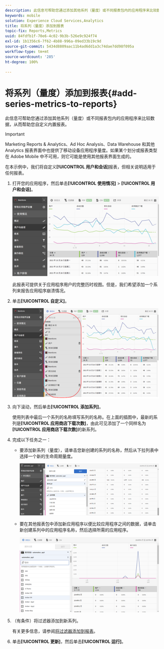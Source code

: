 ```yaml
---
description: 此信息可帮助您通过添加其他系列（量度）或不同报表包内的应用程序来比较数据，从而帮助您自定义内置报表。
keywords: mobile
solution: Experience Cloud Services,Analytics
title: 将系列（量度）添加到报表
topic-fix: Reports,Metrics
uuid: 84fdfb1f-70e6-4c02-9b3b-526e9c924f74
exl-id: 1b1356c6-7f62-4b88-996a-09ed33b19c9d
source-git-commit: 5434d8809aac11b4ad6dd1a3c74dae7dd98f095a
workflow-type: tm+mt
source-wordcount: '285'
ht-degree: 100%

---
```


# 将系列（量度）添加到报表{#add-series-metrics-to-reports}

此信息可帮助您通过添加其他系列（量度）或不同报表包内的应用程序来比较数据，从而帮助您自定义内置报表。

>[!IMPORTANT]
>
>Marketing Reports &amp; Analytics、Ad Hoc Analysis、Data Warehouse 和其他 Analytics 报表界面中也提供了移动设备应用程序量度。如果某个划分或报表类型在 Adobe Mobile 中不可用，则它可能是使用其他报表界面生成的。

在本示例中，我们将自定义&#x200B;**[!UICONTROL 用户和会话]**&#x200B;报表，但相关说明适用于任何报表。

1. 打开您的应用程序，然后单击&#x200B;**[!UICONTROL 使用情况]** > **[!UICONTROL 用户和会话]**。

   ![步骤结果](assets/customize1.png)

   此报表可提供关于应用程序用户的完整历时视图。但是，我们希望添加一个系列来报告应用程序崩溃情况。

1. 单击&#x200B;**[!UICONTROL 自定义]**。

   ![步骤结果](assets/customize2.png)

1. 向下滚动，然后单击&#x200B;**[!UICONTROL 添加系列]**。

   使用列表中最后一个系列的名称填写系列的名称。在上面的插图中，最新的系列是&#x200B;**[!UICONTROL 应用商店下载次数]**，由此可见添加了一个同样名为&#x200B;**[!UICONTROL 应用商店下载次数]**&#x200B;的新系列。

1. 完成以下任务之一：

   * 要添加新系列（量度），请单击您新创建的系列的名称，然后从下拉列表中选择一个新的生命周期量度。

      ![步骤结果](assets/add_series.png)

   * 要在其他报表包中添加新应用程序以便比较应用程序之间的数据，请单击新创建系列中的应用程序名称，然后选择所需的应用程序。

      ![](assets/add_series_app.png)

1. （有条件）将过滤器添加到新系列。

   有关更多信息，请参阅[将过滤器添加到报表](/help/using/usage/reports-customize/t-reports-customize.md)。
1. 单击&#x200B;**[!UICONTROL 更新]**，然后单击&#x200B;**[!UICONTROL 运行]**。
